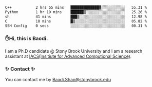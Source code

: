 <!--START_SECTION:waka-->

```txt
C++           2 hrs 55 mins   █████████████▓░░░░░░░░░░░   55.31 %
Python        1 hr 19 mins    ██████▒░░░░░░░░░░░░░░░░░░   25.26 %
sh            41 mins         ███▒░░░░░░░░░░░░░░░░░░░░░   12.98 %
C             18 mins         █▒░░░░░░░░░░░░░░░░░░░░░░░   05.82 %
SSH Config    0 secs          ░░░░░░░░░░░░░░░░░░░░░░░░░   00.31 %
```

<!--END_SECTION:waka-->

### ✋Hi, this is Baodi. 

I am a Ph.D candidate @ Stony Brook University and I am a research assistant at [IACS(Insitiute for Advanced Computional Science)](https://iacs.stonybrook.edu/).

### ✨ Contact ✨

You can contact me by [Baodi.Shan@stonybrook.edu](mailto:Baodi.Shan@stonybrook.edu)





<!--
[![Anurag's GitHub stats](https://github-readme-stats.vercel.app/api?username=lwshanbd&theme=jolly&show_icons=true&count_private=true&include_all_commits=true)](https://github.com/anuraghazra/github-readme-stats)
**lwshanbd/lwshanbd** is a ✨ _special_ ✨ repository because its `README.md` (this file) appears on your GitHub profile.

Here are some ideas to get you started:

- 🔭 I’m currently working on ...
- 🌱 I’m currently learning ...
- 👯 I’m looking to collaborate on ...
- 🤔 I’m looking for help with ...
- 💬 Ask me about ...
- 📫 How to reach me: ...
- 😄 Pronouns: ...
- ⚡ Fun fact: ...
-->
